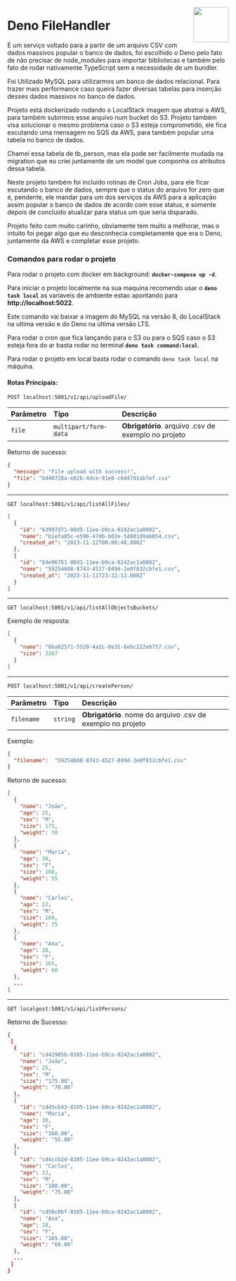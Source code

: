 <img
  src="https://upload.wikimedia.org/wikipedia/commons/thumb/8/84/Deno.svg/120px-Deno.svg.png"
  style="float: right; vertical-align: top; width:5rem; height:5rem; color: #ffffff;"
  alt="Logo DenoLand"
/>

# Deno FileHandler
É um serviço voltado para a partir de um arquivo CSV com dados massivos popular o banco de dados, foi escolhido o Deno pelo fato de não precisar de node_modules para importar bibliotecas e também pelo fato de rodar nativamente TypeScript sem a necessidade de um bundler.

Foi Utilizado MySQL para utilizarmos um banco de dados relacional. Para trazer mais performance caso queira fazer diversas tabelas para inserção desses dados massivos no banco de dados.

Projeto está dockerizado rodando o LocalStack imagem que abstrai a AWS, para também subirmos esse arquivo num bucket do S3.
Projeto também visa solucionar o mesmo problema caso o S3 esteja comprometido, ele fica escutando uma mensagem no SQS da AWS, para também popular uma tabela no banco de dados.

Chamei essa tabela de tb_person, mas ela pode ser facilmente mudada na migration que eu criei juntamente de um model que componha os atributos dessa tabela.

Neste projeto também foi incluido rotinas de Cron Jobs, para ele ficar escutando o banco de dados, sempre que o status do arquivo for zero que é, pendente, ele mandar para um dos serviços da AWS para a aplicação assim popular o banco de dados de acordo com esse status, e somente depois de concluido atualizar para status um que seria disparado.

Projeto feito com muito carinho, obviamente tem muito a melhorar, mas o intuito foi pegar algo que eu desconhecia completamente que era o Deno, juntamente da AWS e completar esse projeto.

### Comandos para rodar o projeto
Para rodar o projeto com docker em background: **`docker-compose up -d`**.

Para iniciar o projeto localmente na sua maquina recomendo usar o **`deno task local`** as variaveis de ambiente estao apontando para **http://localhost:5022**.

Este comando vai baixar a imagem do MySQL na versão 8, do LocalStack na ultima versão e do Deno na última versão LTS.

Para rodar o cron que fica lançando para o S3 ou para o SQS caso o S3 esteja fora do ar basta rodar no terminal **`deno task command:local`**.

Para rodar o projeto em local basta rodar o comando `deno task local` na máquina.

#### Rotas Principais:

```http
POST localhost:5001/v1/api/uploadFile/
```
| Parâmetro   | Tipo       | Descrição                           |
| :---------- | :--------- | :---------------------------------- |
| `file` | `multipart/form-data` | **Obrigatório**. arquivo .csv de exemplo no projeto|

Retorno de sucesso:
```json
{
  "message": "File upload with success!",
  "file": "bd40728a-e82b-4dce-91e0-c6d4701ab7ef.csv"
}
```
----
```http
GET localhost:5001/v1/api/listAllFiles/
```
```json
[
  {
    "id": "63997d71-80d5-11ee-b9ca-0242ac1a0002",
    "name": "b1efa05c-e596-47db-b02e-54801d9ab054.csv",
    "created_at": "2023-11-12T00:00:48.000Z"
  },
  {
    "id": "64e96761-80d1-11ee-b9ca-0242ac1a0002",
    "name": "59254608-8743-4527-849d-2e0f832cbfe1.csv",
    "created_at": "2023-11-11T23:32:12.000Z"
  }
]
```
----
```http
GET localhost:5001/v1/api/listAllObjectsBuckets/
```
Exemplo de resposta:
```json
[
  {
    "name": "6ba02571-5520-4a2c-8e31-6ebc222e6757.csv",
    "size": 2267
  }
]
```

----
```http
POST localhost:5001/v1/api/createPerson/
```
| Parâmetro   | Tipo       | Descrição                           |
| :---------- | :--------- | :---------------------------------- |
| `filename` | `string` | **Obrigatório**. nome do arquivo .csv de exemplo no projeto|

Exemplo:
```json
{
  "filename":  "59254608-8743-4527-849d-2e0f832cbfe1.csv"
}
```
Retorno de sucesso:
```json
[
  {
    "name": "João",
    "age": 25,
    "sex": "M",
    "size": 175,
    "weight": 70
  },
  {
    "name": "Maria",
    "age": 30,
    "sex": "F",
    "size": 160,
    "weight": 55
  },
  {
    "name": "Carlos",
    "age": 22,
    "sex": "M",
    "size": 180,
    "weight": 75
  },
  {
    "name": "Ana",
    "age": 28,
    "sex": "F",
    "size": 165,
    "weight": 60
  },
  ...
]
```
----
```http
GET localgost:5001/v1/api/listPersons/
```
Retorno de Sucesso:
```json
{
 [
  {
    "id": "cd42905b-8105-11ee-b9ca-0242ac1a0002",
    "name": "João",
    "age": 25,
    "sex": "M",
    "size": "175.00",
    "weight": "70.00"
  },
  {
    "id": "cd45cb43-8105-11ee-b9ca-0242ac1a0002",
    "name": "Maria",
    "age": 30,
    "sex": "F",
    "size": "160.00",
    "weight": "55.00"
  },
  {
    "id": "cd4ccb2d-8105-11ee-b9ca-0242ac1a0002",
    "name": "Carlos",
    "age": 22,
    "sex": "M",
    "size": "180.00",
    "weight": "75.00"
  },
  {
    "id": "cd50c0bf-8105-11ee-b9ca-0242ac1a0002",
    "name": "Ana",
    "age": 28,
    "sex": "F",
    "size": "165.00",
    "weight": "60.00"
  },
  ...
 ]
}
```